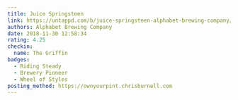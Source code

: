 ```yaml
---
title: Juice Springsteen
link: https://untappd.com/b/juice-springsteen-alphabet-brewing-company/2075762
authors: Alphabet Brewing Company
date: 2018-11-30 12:58:34
rating: 4.25
checkin:
  name: The Griffin
badges:
  - Riding Steady
  - Brewery Pioneer
  - Wheel of Styles
posting_method: https://ownyourpint.chrisburnell.com
---
```

